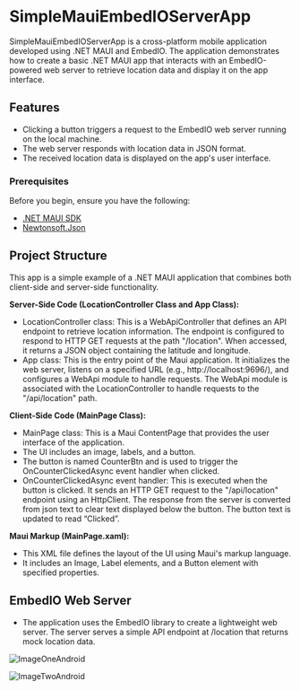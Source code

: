 # SimpleMauiEmbedIOServerApp

SimpleMauiEmbedIOServerApp is a cross-platform mobile application developed using .NET MAUI and EmbedIO. The application demonstrates how to create a basic .NET MAUI app that interacts with an EmbedIO-powered web server to retrieve location data and display it on the app interface.

## **Features**
* Clicking a button triggers a request to the EmbedIO web server running on the local machine.
* The web server responds with location data in JSON format.
* The received location data is displayed on the app's user interface.

### **Prerequisites**
Before you begin, ensure you have the following:

* [.NET MAUI SDK](https://dotnet.microsoft.com/en-us/learn/dotnet/hello-world-tutorial/install)
* [Newtonsoft.Json](https://learn.microsoft.com/en-us/dotnet/api/overview/azure/microsoft.core.spatial.newtonsoftjson-readme?view=azure-dotnet)

## **Project Structure**
This app is a simple example of a .NET MAUI application that combines both client-side and server-side functionality. 

 **Server-Side Code (LocationController Class and App Class):**

* LocationController class: This is a WebApiController that defines an API endpoint to retrieve location information. The endpoint is configured to respond to HTTP GET requests at the path "/location". When accessed, it returns a JSON object containing the latitude and longitude.
* App class: This is the entry point of the Maui application. It initializes the web server, listens on a specified URL (e.g., http://localhost:9696/), and configures a WebApi module to handle requests. The WebApi module is associated with the LocationController to handle requests to the "/api/location" path. 

**Client-Side Code (MainPage Class):**
* MainPage class: This is a Maui ContentPage that provides the user interface of the application.
* The UI includes an image, labels, and a button.
* The button is named CounterBtn and is used to trigger the OnCounterClickedAsync event handler when clicked.
* OnCounterClickedAsync event handler: This is executed when the button is clicked. It sends an HTTP GET request to the "/api/location" endpoint using an HttpClient. The response from the server is converted from json text to clear text displayed below the button. The button text is updated to read “Clicked”.

**Maui Markup (MainPage.xaml):**
* This XML file defines the layout of the UI using Maui's markup language.
* It includes an Image, Label elements, and a Button element with specified properties.

## **EmbedIO Web Server**
* The application uses the EmbedIO library to create a lightweight web server. The server serves a simple API endpoint at /location that returns mock location data.

![ImageOneAndroid](https://github.com/SamualUllrich/SimpleMauiEmbedIOServerApp/assets/131905000/a8c0e04b-aaf2-4a05-8bb9-5f5e80d4c85a)

![ImageTwoAndroid](https://github.com/SamualUllrich/SimpleMauiEmbedIOServerApp/assets/131905000/bf0c9461-dd7d-43fc-9299-2a0ac4c95d2c)

